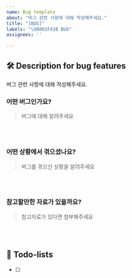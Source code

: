 ```yaml
---
name: Bug template
about: "버그 관련 사항에 대해 작성해주세요."
title: "[BUG]"
labels: "\U0001F41B BUG"
assignees: ''

---
```


## 🛠️ Description for bug features
버그 관련 사항에 대해 작성해주세요.

### 어떤 버그인가요?

> 버그에 대해 알려주세요

<br><br>

### 어떤 상황에서 겪으셨나요?

> 버그를 겪으신 상황을 알려주세요

<br><br>

### 참고할만한 자료가 있을까요?

> 참고자료가 있다면 첨부해주세요

<br><br>

## 📝 Todo-lists
- [ ]
